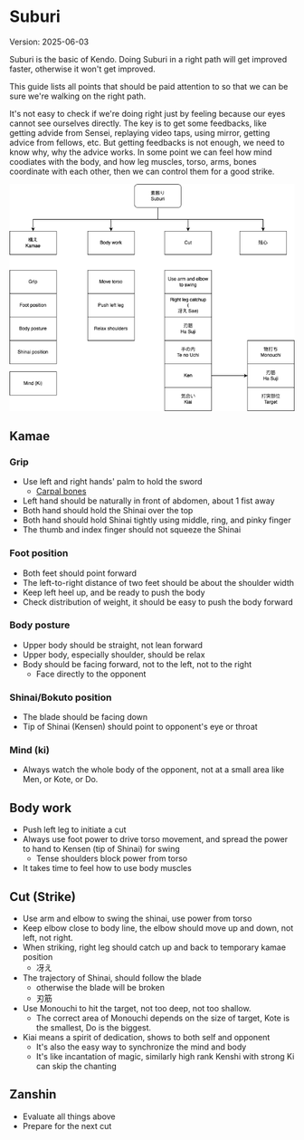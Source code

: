 # Suburi

Version: 2025-06-03

Suburi is the basic of Kendo. Doing Suburi in a right path will get improved faster, otherwise it won't get improved.

This guide lists all points that should be paid attention to so that we can be sure we're walking on the right path.

It's not easy to check if we're doing right just by feeling because our eyes cannot see ourselves directly. The key is to get some feedbacks, like getting advide from Sensei, replaying video taps, using mirror, getting advice from fellows, etc. But getting feedbacks is not enough, we need to know why, why the advice works. In some point we can feel how mind coodiates with the body, and how leg muscles, torso, arms, bones coordinate with each other, then we can control them for a good strike.

![Suburi](./Suburi.png)

## Kamae

### Grip

- Use left and right hands' palm to hold the sword
    - [Carpal bones](https://en.wikipedia.org/wiki/Carpal_bones)
- Left hand should be naturally in front of abdomen, about 1 fist away
- Both hand should hold the Shinai over the top
- Both hand should hold Shinai tightly using middle, ring, and pinky finger
- The thumb and index finger should not squeeze the Shinai

### Foot position

- Both feet should point forward
- The left-to-right distance of two feet should be about the shoulder width
- Keep left heel up, and be ready to push the body
- Check distribution of weight, it should be easy to push the body forward

### Body posture

- Upper body should be straight, not lean forward
- Upper body, especially shoulder, should be relax
- Body should be facing forward, not to the left, not to the right
    - Face directly to the opponent

### Shinai/Bokuto position

- The blade should be facing down
- Tip of Shinai (Kensen) should point to opponent's eye or throat

### Mind (ki)

- Always watch the whole body of the opponent, not at a small area like Men, or Kote, or Do.

## Body work

- Push left leg to initiate a cut
- Always use foot power to drive torso movement, and spread the power to hand to Kensen (tip of Shinai) for swing
    - Tense shoulders block power from torso
- It takes time to feel how to use body muscles

## Cut (Strike)

- Use arm and elbow to swing the shinai, use power from torso
- Keep elbow close to body line, the elbow should move up and down, not left, not right.
- When striking, right leg should catch up and back to temporary kamae position
    - 冴え
- The trajectory of Shinai, should follow the blade
    - otherwise the blade will be broken
    - 刃筋
- Use Monouchi to hit the target, not too deep, not too shallow.
    - The correct area of Monouchi depends on the size of target, Kote is the smallest, Do is the biggest.
- Kiai means a spirit of dedication, shows to both self and opponent
    - It's also the easy way to synchronize the mind and body
    - It's like incantation of magic, similarly high rank Kenshi with strong Ki can skip the chanting

## Zanshin

- Evaluate all things above
- Prepare for the next cut
